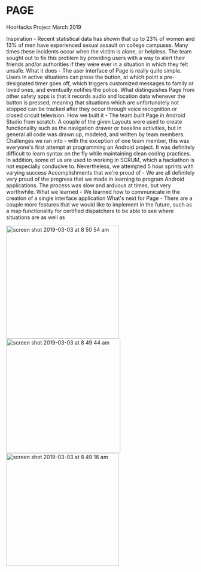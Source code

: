 # PAGE
HooHacks Project March 2019

Inspiration - Recent statistical data has shown that up to 23% of women and 13% of men have experienced sexual assault on college campuses. Many times these incidents occur when the victim is alone, or helpless. The team sought out to fix this problem by providing users with a way to alert their friends and/or authorities if they were ever in a situation in which they felt unsafe.
What it does - The user interface of Page is really quite simple. Users in active situations can press the button, at which point a pre-designated timer goes off, which triggers customized messages to family or loved ones, and eventually notifies the police. What distinguishes Page from other safety apps is that it records audio and location data whenever the button is pressed, meaning that situations which are unfortunately not stopped can be tracked after they occur through voice recognition or closed circuit television.
How we built it - The team built Page in Android Studio from scratch. A couple of the given Layouts were used to create functionality such as the navigation drawer or baseline activities, but in general all code was drawn up, modeled, and written by team members.
Challenges we ran into - with the exception of one team member, this was everyone's first attempt at programming an Android project. It was definitely difficult to learn syntax on the fly while maintaining clean coding practices. In addition, some of us are used to working in SCRUM, which a hackathon is not especially conducive to. Nevertheless, we attempted 5 hour sprints with varying success
Accomplishments that we're proud of - We are all definitely very proud of the progress that we made in learning to program Android applications. The process was slow and arduous at times, but very worthwhile.
What we learned - We learned how to communicate in the creation of a single interface application
What's next for Page - There are a couple more features that we would like to implement in the future, such as a map functionality for certified dispatchers to be able to see where situations are as well as

<img width="301" alt="screen shot 2019-03-03 at 8 50 54 am" src="https://user-images.githubusercontent.com/36249204/53699748-afd92b00-3db9-11e9-9bd5-66e34853f18c.png">
<img width="305" alt="screen shot 2019-03-03 at 8 49 44 am" src="https://user-images.githubusercontent.com/36249204/53699749-afd92b00-3db9-11e9-9164-1c4d400ca862.png">
<img width="301" alt="screen shot 2019-03-03 at 8 49 16 am" src="https://user-images.githubusercontent.com/36249204/53699750-afd92b00-3db9-11e9-944c-a31fc0e7830a.png">
